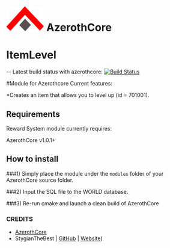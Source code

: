 # ![logo](https://raw.githubusercontent.com/azerothcore/azerothcore.github.io/master/images/logo-github.png) AzerothCore
# ItemLevel
-- Latest build status with azerothcore: [![Build Status](https://travis-ci.org/azerothcore/mod-item-level-up.svg?branch=master)](https://travis-ci.org/azerothcore/mod-item-level-up)

#Module for Azerothcore
Current features:

*Creates an item that allows you to level up (id = 701001).

## Requirements

Reward System module currently requires:

AzerothCore v1.0.1+

## How to install

###1) Simply place the module under the `modules` folder of your AzerothCore source folder.

###2) Input the SQL file to the WORLD database.

###3) Re-run cmake and launch a clean build of AzerothCore

### CREDITS

-  [AzerothCore](https://github.com/AzerothCore/azerothcore-wotlk/graphs/contributors)
-  StygianTheBest | [GitHub](https://rebrand.ly/stygiangithub) | [Website](https://rebrand.ly/stygianthebest))

